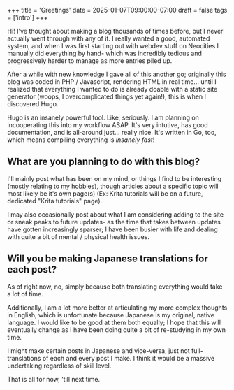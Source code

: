 +++
title = 'Greetings'
date = 2025-01-07T09:00:00-07:00
draft = false
tags = ['intro']
+++

Hi! I've thought about making a blog thousands of times before, but I never actually went through with any of it. I really wanted a good, automated system, and when I was first starting out with webdev stuff on Neocities I manually did everything by hand- which was incredibly tedious and progressively harder to manage as more entries piled up.

After a while with new knowledge I gave all of this another go; originally this blog was coded in PHP / Javascript, rendering HTML in real time... until I realized that everything I wanted to do is already doable with a static site generator (woops, I overcomplicated things yet again!), this is when I discovered Hugo.

Hugo is an insanely powerful tool. Like, seriously. I am planning on incooperating this into my workflow ASAP. It's very intutive, has good documentation, and is all-around just... really nice. It's written in Go, too, which means compiling everything is *insanely fast*!


## What are you planning to do with this blog?

I'll mainly post what has been on my mind, or things I find to be interesting (mostly relating to my hobbies), though articles about a specific topic will most likely be it's own page(s)
(Ex: Krita tutorials will be on a future, dedicated "Krita tutorials" page).

I may also occasionally post about what I am considering adding to the site or sneak peaks to future updates- as the time that takes between 
updates have gotten increasingly sparser; I have been busier with life and dealing with quite a bit of mental / physical health issues.



## Will you be making Japanese translations for each post?
As of right now, no, simply because both translating everything would take a lot of time.

Additionally, I am a lot more better at articulating my more complex thoughts in English, which is unfortunate because Japanese is my original, 
native language. I would like to be good at them both equally; I hope that this will eventually change as I have been doing quite a bit 
of re-studying in my own time.

I might make certain posts in Japanese and vice-versa, just not full-translations of each and every post I make. I think 
it would be a massive undertaking regardless of skill level.


That is all for now, 'till next time.
